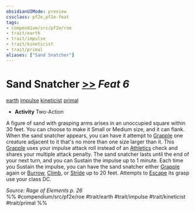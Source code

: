 ```yaml
---
obsidianUIMode: preview
cssclass: pf2e,pf2e-feat
tags:
- compendium/src/pf2e/roe
- trait/earth
- trait/impulse
- trait/kineticist
- trait/primal
aliases: ["Sand Snatcher"]
---
```

# Sand Snatcher  [>>](chapter-9-playing-the-game.md#Actions "Two-Action") *Feat 6*  
[earth](earth.md "Earth Energy & Element Trait")  [impulse](impulse-roe.md "Impulse Action & Ability Trait")  [kineticist](kineticist-roe.md "Kineticist Class Trait")  [primal](primal.md "Primal Tradition Trait")  

- **Activity** Two-Action

A figure of sand with grasping arms arises in an unoccupied square within 30 feet. You can choose to make it Small or Medium size, and it can flank. When the sand snatcher appears, you can have it attempt to [Grapple](Reference/Rules/Actions/grapple.md) one creature adjacent to it that's no more than one size larger than it. This [Grapple](Reference/Rules/Actions/grapple.md) uses your impulse attack roll instead of an [Athletics](skills.md#Athletics) check and shares your multiple attack penalty. The sand snatcher lasts until the end of your next turn, and you can Sustain the impulse up to 1 minute. Each time you Sustain the impulse, you can have the sand snatcher either [Grapple](Reference/Rules/Actions/grapple.md) again or [Burrow](burrow.md), [Climb](climb.md), or [Stride](stride.md) up to 20 feet. Attempts to [Escape](escape.md) its grasp use your class DC.

*Source: Rage of Elements p. 26*  
%% #compendium/src/pf2e/roe #trait/earth #trait/impulse #trait/kineticist #trait/primal %%